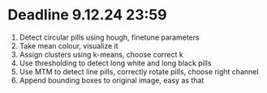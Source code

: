 # Deadline 9.12.24 23:59
1. Detect circular pills using hough, finetune parameters
2. Take mean colour, visualize it
3. Assign clusters using k-means, choose correct k
4. Use thresholding to detect long white and long black pills
5. Use MTM to detect line pills, correctly rotate pills, choose right channel
6. Append bounding boxes to original image, easy as that